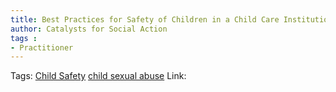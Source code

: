 ```yaml
---
title: Best Practices for Safety of Children in a Child Care Institution
author: Catalysts for Social Action
tags :
- Practitioner
---
```

Tags: [Child Safety](Child%20Safety) [child sexual abuse](child%20sexual%20abuse) 
Link: